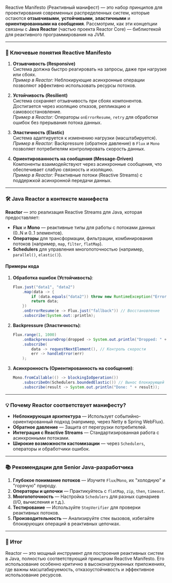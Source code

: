 Reactive Manifesto (Реактивный манифест) — это набор принципов для проектирования современных распределенных систем, которые остаются **отзывчивыми**, **устойчивыми**, **эластичными** и **ориентированными на сообщения**. Рассмотрим, как эти концепции связаны с **Java Reactor** (частью проекта Reactor Core) — библиотекой для реактивного программирования на JVM.

---

### 🔑 Ключевые понятия Reactive Manifesto
1. **Отзывчивость (Responsive)**  
   Система должна быстро реагировать на запросы, даже при нагрузке или сбоях.  
   *Пример в Reactor:* Неблокирующие асинхронные операции позволяют эффективно использовать ресурсы потоков.

2. **Устойчивость (Resilient)**  
   Система сохраняет отзывчивость при сбоях компонентов. Достигается через изоляцию отказов, репликацию и самовосстановление.  
   *Пример в Reactor:* Операторы `onErrorResume`, `retry` для обработки ошибок без прерывания потока данных.

3. **Эластичность (Elastic)**  
   Система адаптируется к изменению нагрузки (масштабируется).  
   *Пример в Reactor:* Backpressure (обратное давление) в `Flux` и `Mono` позволяет потребителям контролировать скорость данных.

4. **Ориентированность на сообщения (Message-Driven)**  
   Компоненты взаимодействуют через асинхронные сообщения, что обеспечивает слабую связность и изоляцию.  
   *Пример в Reactor:* Реактивные потоки (Reactive Streams) с поддержкой асинхронной передачи данных.

---

### 🛠 Java Reactor в контексте манифеста
**Reactor** — это реализация Reactive Streams для Java, которая предоставляет:
- **Flux** и **Mono** — реактивные типы для работы с потоками данных (0..N и 0..1 элементов).
- **Операторы** для трансформации, фильтрации, комбинирования потоков (например, `map`, `filter`, `flatMap`).
- **Schedulers** для управления многопоточностью (например, `parallel()`, `elastic()`).

#### Примеры кода
1. **Обработка ошибок (Устойчивость)**:
   ```java
   Flux.just("data1", "data2")
       .map(data -> {
           if (data.equals("data2")) throw new RuntimeException("Error!");
           return data;
       })
       .onErrorResume(e -> Flux.just("fallback")) // Восстановление
       .subscribe(System.out::println);
   ```

2. **Backpressure (Эластичность)**:
   ```java
   Flux.range(1, 1000)
       .onBackpressureDrop(dropped -> System.out.println("Dropped: " + dropped))
       .subscribe(
           data -> requestNextElement(), // Контроль скорости
           err -> handleError(err)
       );
   ```

3. **Асинхронность (Ориентированность на сообщения)**:
   ```java
   Mono.fromCallable(() -> blockingIoOperation())
       .subscribeOn(Schedulers.boundedElastic()) // Вынос блокирующей операции в отдельный поток
       .subscribe(result -> System.out.println("Done: " + result));
   ```

---

### 💡 Почему Reactor соответствует манифесту?
- **Неблокирующая архитектура** — Использует событийно-ориентированный подход (например, через Netty в Spring WebFlux).
- **Обратное давление** — Защита от перегрузки потребителей.
- **Интеграция с Reactive Streams** — Стандартизированная работа с асинхронными потоками.
- **Широкие возможности кастомизации** — через `Schedulers`, операторы и обработчики ошибок.

---

### 📚 Рекомендации для Senior Java-разработчика
1. **Глубокое понимание потоков** — Изучите `Flux`/`Mono`, их "холодную" и "горячую" природу.
2. **Операторы и цепочки** — Практикуйтесь с `flatMap`, `zip`, `then`, `timeout`.
3. **Многопоточность** — Настройка `Schedulers` для разных сценариев (I/O, вычисления и т.д.).
4. **Тестирование** — Используйте `StepVerifier` для проверки реактивных потоков.
5. **Производительность** — Анализируйте стек вызовов, избегайте блокирующих операций в реактивных цепочках.

---

### 💎 Итог
Reactor — это мощный инструмент для построения реактивных систем в Java, полностью соответствующий принципам Reactive Manifesto. Его использование особенно критично в высоконагруженных приложениях, где важны масштабируемость, отказоустойчивость и эффективное использование ресурсов.